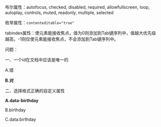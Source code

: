 布尔属性：autofocus, checked, disabled, required, allowfullscreen, loop, autoplay, controls, muted, readonly, multiple, selected

枚举属性：`contenteditable="true"`

tabindex属性：使元素能接收焦点，值为0则添加到Tab键序列中，值越大优先级越高，-1则仅使元素能接收焦点，不会添加到Tab键序列中。

问题：

一、一个id在文档中应该是唯一的

A.错

**B.对**

二、选择格式正确的自定义属性

**A.data-birthday**

B.birthday

C.data:birthday
